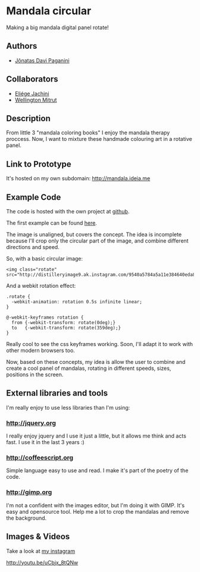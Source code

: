 # Mandala circular

Making a big mandala digital panel rotate!

## Authors

- [Jônatas Davi Paganini](http://github.com/jonatas "Feel free to feedback me at jonatasdp@gmail.com")

## Collaborators

- [Eliége Jachini](http://github.com/eliegejachini "Feel free to feedback me at eliegejachini@gmail.com")
- [Wellington Mitrut](http://github.com/Wmitrut "Feel free to feedback me at wellingtonmitrut@gmail.com")

## Description

From little 3 "mandala coloring books" I enjoy the mandala therapy proccess. Now, I want to mixture these handmade colouring art in a rotative panel.

## Link to Prototype

It's hosted on my own subdomain: http://mandala.ideia.me

## Example Code

The code is hosted with the own project at [github](https://github.com/jonatas/devart-template).

The first example can be found [here](http://jsfiddle.net/kFmY8/1060/ "JSFiddle with my first sketch of code").

The image is unaligned, but covers the concept. The idea is incomplete because I'll crop only the circular part of the image, and combine different directions and speed.

So, with a basic circular image:

```
<img class="rotate" src="http://distilleryimage9.ak.instagram.com/9540a5784a5a11e384640eda85d08e73_8.jpg">
```

And a webkit rotation effect:

```
.rotate {
  -webkit-animation: rotation 0.5s infinite linear;
}

@-webkit-keyframes rotation {
  from {-webkit-transform: rotate(0deg);}
  to   {-webkit-transform: rotate(359deg);}
}
```

Really cool to see the css keyframes working. Soon, I'll adapt it to work with other modern browsers too.

Now, based on these concepts, my idea is allow the user to combine and create a cool panel of mandalas, rotating in different speeds, sizes, positions in the screen.

## External libraries and tools

I'm really enjoy to use less libraries than I'm using:

### http://jquery.org

I really enjoy jquery and I use it just a little, but it allows me think and acts fast. I use it in the last 3 years :)

### http://coffeescript.org

Simple language easy to use and read. I make it's part of the poetry of the code.

### http://gimp.org

I'm not a confident with the images editor, but I'm doing it with GIMP. It's easy and opensource tool. Help me a lot to crop the mandalas and remove the background.

## Images & Videos

Take a look at [my instagram](http://instagram.com/jonatasdp "See some of my mandalas there!")

http://youtu.be/uCbjx_8tQNw

